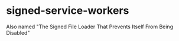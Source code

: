 # signed-service-workers
Also named "The Signed File Loader That Prevents Itself From Being Disabled"
